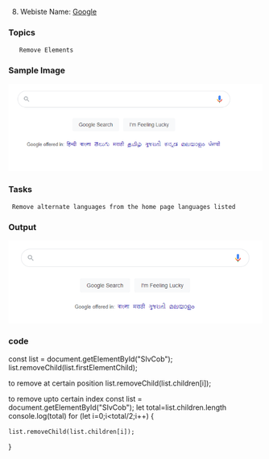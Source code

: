8. Webiste Name: [Google](https://www.google.com/)

### Topics

       Remove Elements

### Sample Image

![Sample One](./Pic14.png)

### Tasks

     Remove alternate languages from the home page languages listed

### Output

![Output](./Pic15.png)

### code


const list = document.getElementById("SIvCob");
  list.removeChild(list.firstElementChild);

to remove at certain position
list.removeChild(list.children[i]);

to remove upto certain index
 const list = document.getElementById("SIvCob");
  let total=list.children.length
  console.log(total)
  for (let i=0;i<total/2;i++) {

    list.removeChild(list.children[i]);
  }